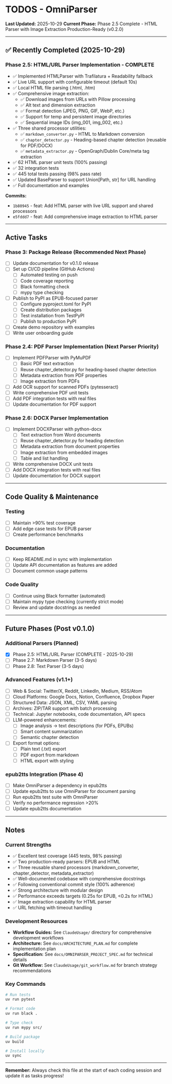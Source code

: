 # TODOS - OmniParser

**Last Updated:** 2025-10-29
**Current Phase:** Phase 2.5 Complete - HTML Parser with Image Extraction Production-Ready (v0.2.0)

---

## ✅ Recently Completed (2025-10-29)

### Phase 2.5: HTML/URL Parser Implementation - COMPLETE
- ✅ Implemented HTMLParser with Trafilatura + Readability fallback
- ✅ Live URL support with configurable timeout (default 10s)
- ✅ Local HTML file parsing (.html, .htm)
- ✅ Comprehensive image extraction:
  - ✅ Download images from URLs with Pillow processing
  - ✅ Alt text and dimension extraction
  - ✅ Format detection (JPEG, PNG, GIF, WebP, etc.)
  - ✅ Support for temp and persistent image directories
  - ✅ Sequential image IDs (img_001, img_002, etc.)
- ✅ Three shared processor utilities:
  - ✅ `markdown_converter.py` - HTML to Markdown conversion
  - ✅ `chapter_detector.py` - Heading-based chapter detection (reusable for PDF/DOCX)
  - ✅ `metadata_extractor.py` - OpenGraph/Dublin Core/meta tag extraction
- ✅ 62 HTML parser unit tests (100% passing)
- ✅ 32 integration tests
- ✅ 445 total tests passing (98% pass rate)
- ✅ Updated BaseParser to support Union[Path, str] for URL handling
- ✅ Full documentation and examples

**Commits:**
- `1b80945` - feat: Add HTML parser with live URL support and shared processors
- `e5fddd7` - feat: Add comprehensive image extraction to HTML parser

---

## Active Tasks

### Phase 3: Package Release (Recommended Next Phase)
- [ ] Update documentation for v0.1.0 release
- [ ] Set up CI/CD pipeline (GitHub Actions)
  - [ ] Automated testing on push
  - [ ] Code coverage reporting
  - [ ] Black formatting check
  - [ ] mypy type checking
- [ ] Publish to PyPI as EPUB-focused parser
  - [ ] Configure pyproject.toml for PyPI
  - [ ] Create distribution packages
  - [ ] Test installation from TestPyPI
  - [ ] Publish to production PyPI
- [ ] Create demo repository with examples
- [ ] Write user onboarding guide

### Phase 2.4: PDF Parser Implementation (Next Parser Priority)
- [ ] Implement PDFParser with PyMuPDF
  - [ ] Basic PDF text extraction
  - [ ] Reuse chapter_detector.py for heading-based chapter detection
  - [ ] Metadata extraction from PDF properties
  - [ ] Image extraction from PDFs
- [ ] Add OCR support for scanned PDFs (pytesseract)
- [ ] Write comprehensive PDF unit tests
- [ ] Add PDF integration tests with real files
- [ ] Update documentation for PDF support

### Phase 2.6: DOCX Parser Implementation
- [ ] Implement DOCXParser with python-docx
  - [ ] Text extraction from Word documents
  - [ ] Reuse chapter_detector.py for heading detection
  - [ ] Metadata extraction from document properties
  - [ ] Image extraction from embedded images
  - [ ] Table and list handling
- [ ] Write comprehensive DOCX unit tests
- [ ] Add DOCX integration tests with real files
- [ ] Update documentation for DOCX support

---

## Code Quality & Maintenance

### Testing
- [ ] Maintain >90% test coverage
- [ ] Add edge case tests for EPUB parser
- [ ] Create performance benchmarks

### Documentation
- [ ] Keep README.md in sync with implementation
- [ ] Update API documentation as features are added
- [ ] Document common usage patterns

### Code Quality
- [ ] Continue using Black formatter (automated)
- [ ] Maintain mypy type checking (currently strict mode)
- [ ] Review and update docstrings as needed

---

## Future Phases (Post v0.1.0)

### Additional Parsers (Planned)
- [x] Phase 2.5: HTML/URL Parser (COMPLETE - 2025-10-29)
- [ ] Phase 2.7: Markdown Parser (3-5 days)
- [ ] Phase 2.8: Text Parser (3-5 days)

### Advanced Features (v1.1+)
- [ ] Web & Social: Twitter/X, Reddit, LinkedIn, Medium, RSS/Atom
- [ ] Cloud Platforms: Google Docs, Notion, Confluence, Dropbox Paper
- [ ] Structured Data: JSON, XML, CSV, YAML parsing
- [ ] Archives: ZIP/TAR support with batch processing
- [ ] Technical: Jupyter notebooks, code documentation, API specs
- [ ] LLM-powered enhancements:
  - [ ] Image analysis → text descriptions (for PDFs, EPUBs)
  - [ ] Smart content summarization
  - [ ] Semantic chapter detection
- [ ] Export format options:
  - [ ] Plain text (.txt) export
  - [ ] PDF export from markdown
  - [ ] HTML export with styling

### epub2tts Integration (Phase 4)
- [ ] Make OmniParser a dependency in epub2tts
- [ ] Update epub2tts to use OmniParser for document parsing
- [ ] Run epub2tts test suite with OmniParser
- [ ] Verify no performance regression >20%
- [ ] Update epub2tts documentation

---

## Notes

### Current Strengths
- ✅ Excellent test coverage (445 tests, 98% passing)
- ✅ Two production-ready parsers: EPUB and HTML
- ✅ Three reusable shared processors (markdown_converter, chapter_detector, metadata_extractor)
- ✅ Well-documented codebase with comprehensive docstrings
- ✅ Following conventional commit style (100% adherence)
- ✅ Strong architecture with modular design
- ✅ Performance exceeds targets (0.25s for EPUB, <0.2s for HTML)
- ✅ Image extraction capability for HTML parser
- ✅ URL fetching with timeout handling

### Development Resources
- **Workflow Guides:** See `ClaudeUsage/` directory for comprehensive development workflows
- **Architecture:** See `docs/ARCHITECTURE_PLAN.md` for complete implementation plan
- **Specification:** See `docs/OMNIPARSER_PROJECT_SPEC.md` for technical details
- **Git Workflow:** See `ClaudeUsage/git_workflow.md` for branch strategy recommendations

### Key Commands
```bash
# Run tests
uv run pytest

# Format code
uv run black .

# Type check
uv run mypy src/

# Build package
uv build

# Install locally
uv sync
```

---

**Remember:** Always check this file at the start of each coding session and update it as tasks progress!
